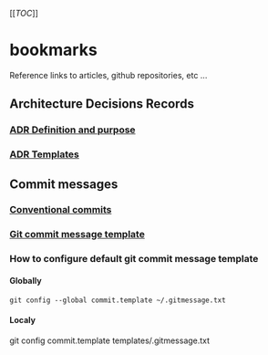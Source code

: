 [[_TOC_]]

# bookmarks
Reference links to articles, github repositories, etc ...

## Architecture Decisions Records

### [ADR Definition and purpose](https://adr.github.io/)

### [ADR Templates](https://github.com/joelparkerhenderson/architecture-decision-record)

## Commit messages

### [Conventional commits](https://www.conventionalcommits.org/en/v1.0.0/)

### [Git commit message template](/templates/.gitmessage.txt)

### How to configure default git commit message template

#### Globally
```
git config --global commit.template ~/.gitmessage.txt
```

#### Localy
git config commit.template templates/.gitmessage.txt



